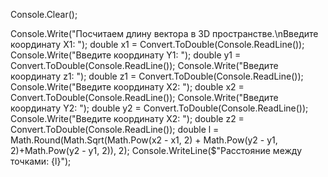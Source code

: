 Console.Clear();

Console.Write("Посчитаем длину вектора в 3D пространстве.\nВведите координату X1: ");
double x1 = Convert.ToDouble(Console.ReadLine());
Console.Write("Введите координату Y1: ");
double y1 = Convert.ToDouble(Console.ReadLine());
Console.Write("Введите координату z1: ");
double z1 = Convert.ToDouble(Console.ReadLine());
Console.Write("Введите координату X2: ");
double x2 = Convert.ToDouble(Console.ReadLine());
Console.Write("Введите координату Y2: ");
double y2 = Convert.ToDouble(Console.ReadLine());
Console.Write("Введите координату X2: ");
double z2 = Convert.ToDouble(Console.ReadLine());
double l = Math.Round(Math.Sqrt(Math.Pow(x2 - x1, 2) + Math.Pow(y2 - y1, 2)+Math.Pow(y2 - y1, 2)), 2);
Console.WriteLine($"Расстояние между точками: {l}");
